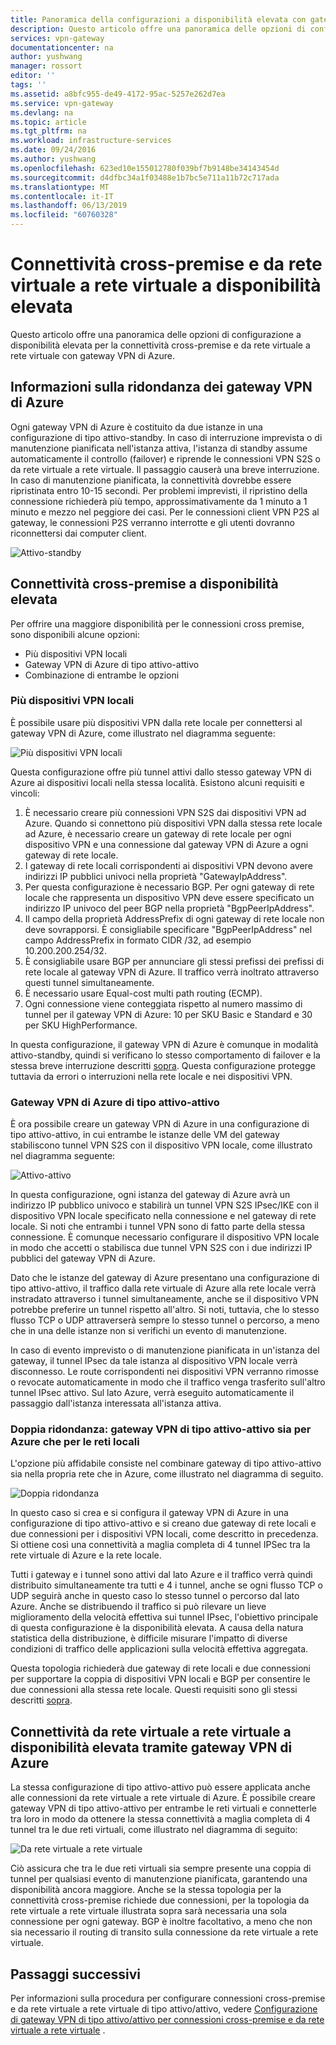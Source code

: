 ```yaml
---
title: Panoramica della configurazioni a disponibilità elevata con gateway VPN di Azure | Documentazione Microsoft
description: Questo articolo offre una panoramica delle opzioni di configurazione a disponibilità elevata con gateway VPN di Azure.
services: vpn-gateway
documentationcenter: na
author: yushwang
manager: rossort
editor: ''
tags: ''
ms.assetid: a8bfc955-de49-4172-95ac-5257e262d7ea
ms.service: vpn-gateway
ms.devlang: na
ms.topic: article
ms.tgt_pltfrm: na
ms.workload: infrastructure-services
ms.date: 09/24/2016
ms.author: yushwang
ms.openlocfilehash: 623ed10e155012780f039bf7b9148be34143454d
ms.sourcegitcommit: d4dfbc34a1f03488e1b7bc5e711a11b72c717ada
ms.translationtype: MT
ms.contentlocale: it-IT
ms.lasthandoff: 06/13/2019
ms.locfileid: "60760328"
---
```

# <a name="highly-available-cross-premises-and-vnet-to-vnet-connectivity"></a>Connettività cross-premise e da rete virtuale a rete virtuale a disponibilità elevata
Questo articolo offre una panoramica delle opzioni di configurazione a disponibilità elevata per la connettività cross-premise e da rete virtuale a rete virtuale con gateway VPN di Azure.

## <a name = "activestandby"></a>Informazioni sulla ridondanza dei gateway VPN di Azure
Ogni gateway VPN di Azure è costituito da due istanze in una configurazione di tipo attivo-standby. In caso di interruzione imprevista o di manutenzione pianificata nell'istanza attiva, l'istanza di standby assume automaticamente il controllo (failover) e riprende le connessioni VPN S2S o da rete virtuale a rete virtuale. Il passaggio causerà una breve interruzione. In caso di manutenzione pianificata, la connettività dovrebbe essere ripristinata entro 10-15 secondi. Per problemi imprevisti, il ripristino della connessione richiederà più tempo, approssimativamente da 1 minuto a 1 minuto e mezzo nel peggiore dei casi. Per le connessioni client VPN P2S al gateway, le connessioni P2S verranno interrotte e gli utenti dovranno riconnettersi dai computer client.

![Attivo-standby](./media/vpn-gateway-highlyavailable/active-standby.png)

## <a name="highly-available-cross-premises-connectivity"></a>Connettività cross-premise a disponibilità elevata
Per offrire una maggiore disponibilità per le connessioni cross premise, sono disponibili alcune opzioni:

* Più dispositivi VPN locali
* Gateway VPN di Azure di tipo attivo-attivo
* Combinazione di entrambe le opzioni

### <a name = "activeactiveonprem"></a>Più dispositivi VPN locali
È possibile usare più dispositivi VPN dalla rete locale per connettersi al gateway VPN di Azure, come illustrato nel diagramma seguente:

![Più dispositivi VPN locali](./media/vpn-gateway-highlyavailable/multiple-onprem-vpns.png)

Questa configurazione offre più tunnel attivi dallo stesso gateway VPN di Azure ai dispositivi locali nella stessa località. Esistono alcuni requisiti e vincoli:

1. È necessario creare più connessioni VPN S2S dai dispositivi VPN ad Azure. Quando si connettono più dispositivi VPN dalla stessa rete locale ad Azure, è necessario creare un gateway di rete locale per ogni dispositivo VPN e una connessione dal gateway VPN di Azure a ogni gateway di rete locale.
2. I gateway di rete locali corrispondenti ai dispositivi VPN devono avere indirizzi IP pubblici univoci nella proprietà "GatewayIpAddress".
3. Per questa configurazione è necessario BGP. Per ogni gateway di rete locale che rappresenta un dispositivo VPN deve essere specificato un indirizzo IP univoco del peer BGP nella proprietà "BgpPeerIpAddress".
4. Il campo della proprietà AddressPrefix di ogni gateway di rete locale non deve sovrapporsi. È consigliabile specificare "BgpPeerIpAddress" nel campo AddressPrefix in formato CIDR /32, ad esempio 10.200.200.254/32.
5. È consigliabile usare BGP per annunciare gli stessi prefissi dei prefissi di rete locale al gateway VPN di Azure. Il traffico verrà inoltrato attraverso questi tunnel simultaneamente.
6. È necessario usare Equal-cost multi path routing (ECMP).
7. Ogni connessione viene conteggiata rispetto al numero massimo di tunnel per il gateway VPN di Azure: 10 per SKU Basic e Standard e 30 per SKU HighPerformance. 

In questa configurazione, il gateway VPN di Azure è comunque in modalità attivo-standby, quindi si verificano lo stesso comportamento di failover e la stessa breve interruzione descritti [sopra](#activestandby). Questa configurazione protegge tuttavia da errori o interruzioni nella rete locale e nei dispositivi VPN.

### <a name="active-active-azure-vpn-gateway"></a>Gateway VPN di Azure di tipo attivo-attivo
È ora possibile creare un gateway VPN di Azure in una configurazione di tipo attivo-attivo, in cui entrambe le istanze delle VM del gateway stabiliscono tunnel VPN S2S con il dispositivo VPN locale, come illustrato nel diagramma seguente:

![Attivo-attivo](./media/vpn-gateway-highlyavailable/active-active.png)

In questa configurazione, ogni istanza del gateway di Azure avrà un indirizzo IP pubblico univoco e stabilirà un tunnel VPN S2S IPsec/IKE con il dispositivo VPN locale specificato nella connessione e nel gateway di rete locale. Si noti che entrambi i tunnel VPN sono di fatto parte della stessa connessione. È comunque necessario configurare il dispositivo VPN locale in modo che accetti o stabilisca due tunnel VPN S2S con i due indirizzi IP pubblici del gateway VPN di Azure.

Dato che le istanze del gateway di Azure presentano una configurazione di tipo attivo-attivo, il traffico dalla rete virtuale di Azure alla rete locale verrà instradato attraverso i tunnel simultaneamente, anche se il dispositivo VPN potrebbe preferire un tunnel rispetto all'altro. Si noti, tuttavia, che lo stesso flusso TCP o UDP attraverserà sempre lo stesso tunnel o percorso, a meno che in una delle istanze non si verifichi un evento di manutenzione.

In caso di evento imprevisto o di manutenzione pianificata in un'istanza del gateway, il tunnel IPsec da tale istanza al dispositivo VPN locale verrà disconnesso. Le route corrispondenti nei dispositivi VPN verranno rimosse o revocate automaticamente in modo che il traffico venga trasferito sull'altro tunnel IPsec attivo. Sul lato Azure, verrà eseguito automaticamente il passaggio dall'istanza interessata all'istanza attiva.

### <a name="dual-redundancy-active-active-vpn-gateways-for-both-azure-and-on-premises-networks"></a>Doppia ridondanza: gateway VPN di tipo attivo-attivo sia per Azure che per le reti locali
L'opzione più affidabile consiste nel combinare gateway di tipo attivo-attivo sia nella propria rete che in Azure, come illustrato nel diagramma di seguito.

![Doppia ridondanza](./media/vpn-gateway-highlyavailable/dual-redundancy.png)

In questo caso si crea e si configura il gateway VPN di Azure in una configurazione di tipo attivo-attivo e si creano due gateway di rete locali e due connessioni per i dispositivi VPN locali, come descritto in precedenza. Si ottiene così una connettività a maglia completa di 4 tunnel IPSec tra la rete virtuale di Azure e la rete locale.

Tutti i gateway e i tunnel sono attivi dal lato Azure e il traffico verrà quindi distribuito simultaneamente tra tutti e 4 i tunnel, anche se ogni flusso TCP o UDP seguirà anche in questo caso lo stesso tunnel o percorso dal lato Azure. Anche se distribuendo il traffico si può rilevare un lieve miglioramento della velocità effettiva sui tunnel IPsec, l'obiettivo principale di questa configurazione è la disponibilità elevata. A causa della natura statistica della distribuzione, è difficile misurare l'impatto di diverse condizioni di traffico delle applicazioni sulla velocità effettiva aggregata.

Questa topologia richiederà due gateway di rete locali e due connessioni per supportare la coppia di dispositivi VPN locali e BGP per consentire le due connessioni alla stessa rete locale. Questi requisiti sono gli stessi descritti [sopra](#activeactiveonprem). 

## <a name="highly-available-vnet-to-vnet-connectivity-through-azure-vpn-gateways"></a>Connettività da rete virtuale a rete virtuale a disponibilità elevata tramite gateway VPN di Azure
La stessa configurazione di tipo attivo-attivo può essere applicata anche alle connessioni da rete virtuale a rete virtuale di Azure. È possibile creare gateway VPN di tipo attivo-attivo per entrambe le reti virtuali e connetterle tra loro in modo da ottenere la stessa connettività a maglia completa di 4 tunnel tra le due reti virtuali, come illustrato nel diagramma di seguito:

![Da rete virtuale a rete virtuale](./media/vpn-gateway-highlyavailable/vnet-to-vnet.png)

Ciò assicura che tra le due reti virtuali sia sempre presente una coppia di tunnel per qualsiasi evento di manutenzione pianificata, garantendo una disponibilità ancora maggiore. Anche se la stessa topologia per la connettività cross-premise richiede due connessioni, per la topologia da rete virtuale a rete virtuale illustrata sopra sarà necessaria una sola connessione per ogni gateway. BGP è inoltre facoltativo, a meno che non sia necessario il routing di transito sulla connessione da rete virtuale a rete virtuale.

## <a name="next-steps"></a>Passaggi successivi
Per informazioni sulla procedura per configurare connessioni cross-premise e da rete virtuale a rete virtuale di tipo attivo/attivo, vedere [Configurazione di gateway VPN di tipo attivo/attivo per connessioni cross-premise e da rete virtuale a rete virtuale](vpn-gateway-activeactive-rm-powershell.md) .

